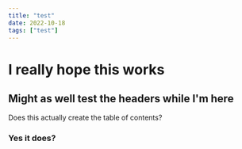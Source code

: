 ```yaml
---
title: "test"
date: 2022-10-18
tags: ["test"]
---
```


# I really hope this works

## Might as well test the headers while I'm here

Does this actually create the table of contents?

### Yes it does?
